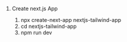 1. Create next.js App

    1. npx create-next-app nextjs-tailwind-app
    2. cd nextjs-tailwind-app
    3. npm run dev
